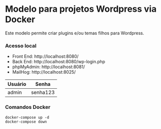 # Modelo para projetos Wordpress via Docker

Este modelo permite criar plugins e/ou temas filhos para Wordpress.


### Acesso local

- Front End: http://localhost:8080/
- Back End: http://localhost:8080/wp-login.php
- phpMyAdmin: http://localhost:8081/
- MailHog: http://localhost:8025/

| Usuário | Senha |
|---|---|
| admin | senha123 |


### Comandos Docker
```
docker-compose up -d
docker-compose down
```
